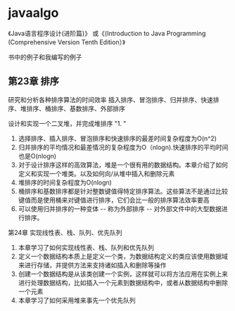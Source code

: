 # javaalgo

《Java语言程序设计(进阶篇)》 或《(Introduction to Java Programming (Comprehensive Version Tenth Edition）》

书中的例子和我编写的例子

第23章 排序
---
研究和分析各种排序算法的时间效率 
插入排序、冒泡排序、归并排序、快速排序、堆排序、桶排序、基数排序、外部排序

设计和实现一个二叉堆，并完成堆排序 "1.  "

1. 选择排序、插入排序、冒泡排序和快速排序的最差时间复杂程度为O(n^2)
2. 归并排序的平均情况和最差情况的复杂程度为O（nlogn).快速排序的平均时间也是O(nlogn)
3. 对于设计排序这样的高效算法，堆是一个很有用的数据结构。本章介绍了如何定义和实现一个堆类。以及如何向/从堆中插入和删除元素
4. 堆排序的时间复杂程度为O(nlogn)
5. 桶排序和基数排序都是针对整数键值得特定排序算法。这些算法不是通过比较键值而是使用桶来对键值进行排序，它们会比一般的排序算法效率要高
6. 可以使用归并排序的一种变体 -- 称为外部排序 -- 对外部文件中的大型数据进行排序。

第24章 实现线性表、栈、队列、优先队列 

1. 本章学习了如何实现线性表、栈、队列和优先队列
2. 定义一个数据结构本质上是定义一个类，为数据结构定义的类应该使用数据域来进行存储，并提供方法来支持诸如插入和删除等操作
3. 创建一个数据结构是从该类创建一个实例，这样就可以将方法应用在实例上来进行处理数据结构，比如插入一个元素到数据结构中，或者从数据结构中删除一个元素
4. 本章学习了如何采用堆来事先一个优先队列
